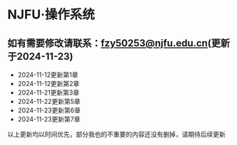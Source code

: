 # NJFU·操作系统
## 如有需要修改请联系：fzy50253@njfu.edu.cn(更新于2024-11-23)
* 2024-11-12更新第1章
* 2024-11-12更新第2章
* 2024-11-21更新第3章
* 2024-11-22更新第5章
* 2024-11-23更新第6章
* 2024-11-23更新第7章

以上更新均以时间优先，部分我也的不重要的内容还没有删掉，请期待后续更新
